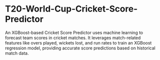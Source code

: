 # T20-World-Cup-Cricket-Score-Predictor
An XGBoost-based Cricket Score Predictor uses machine learning to forecast team scores in cricket matches. It leverages match-related features like overs played, wickets lost, and run rates to train an XGBoost regression model, providing accurate score predictions based on historical match data.
